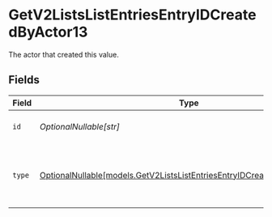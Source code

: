 # GetV2ListsListEntriesEntryIDCreatedByActor13

The actor that created this value.


## Fields

| Field                                                                                                                                      | Type                                                                                                                                       | Required                                                                                                                                   | Description                                                                                                                                |
| ------------------------------------------------------------------------------------------------------------------------------------------ | ------------------------------------------------------------------------------------------------------------------------------------------ | ------------------------------------------------------------------------------------------------------------------------------------------ | ------------------------------------------------------------------------------------------------------------------------------------------ |
| `id`                                                                                                                                       | *OptionalNullable[str]*                                                                                                                    | :heavy_minus_sign:                                                                                                                         | An ID to identify the actor.                                                                                                               |
| `type`                                                                                                                                     | [OptionalNullable[models.GetV2ListsListEntriesEntryIDCreatedByActorType13]](../models/getv2listslistentriesentryidcreatedbyactortype13.md) | :heavy_minus_sign:                                                                                                                         | The type of actor. [Read more information on actor types here](/docs/actors).                                                              |